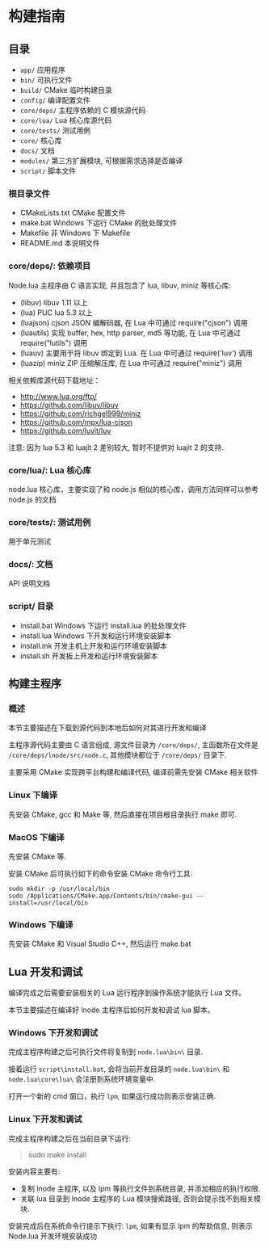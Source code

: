 # 构建指南

## 目录

- `app/`       应用程序
- `bin/`       可执行文件
- `build/`     CMake 临时构建目录
- `config/`    编译配置文件
- `core/deps/` 主程序依赖的 C 模块源代码
- `core/lua/`  Lua 核心库源代码
- `core/tests/` 测试用例
- `core/`      核心库
- `docs/`      文档
- `modules/`   第三方扩展模块, 可根据需求选择是否编译
- `script/`    脚本文件

### 根目录文件

- CMakeLists.txt CMake 配置文件
- make.bat      Windows 下运行 CMake 的批处理文件
- Makefile      非 Windows 下 Makefile
- README.md     本说明文件

### core/deps/: 依赖项目

Node.lua 主程序由 C 语言实现, 并且包含了 lua, libuv, miniz 等核心库:

- (libuv) libuv 1.11 以上
- (lua) PUC lua 5.3 以上
- (luajson) cjson JSON 编解码器, 在 Lua 中可通过 require("cjson") 调用
- (luautils) 实现 buffer, hex, http parser, md5 等功能, 在 Lua 中可通过 require("lutils") 调用
- (luauv) 主要用于将 libuv 绑定到 Lua. 在 Lua 中可通过 require('luv') 调用
- (luazip) miniz ZIP 压缩解压库, 在 Lua 中可通过 require("miniz") 调用

相关依赖库源代码下载地址：

- http://www.lua.org/ftp/
- https://github.com/libuv/libuv
- https://github.com/richgel999/miniz
- https://github.com/mpx/lua-cjson
- https://github.com/luvit/luv

注意: 因为 lua 5.3 和 luajit 2 差别较大, 暂时不提供对 luajit 2 的支持.

### core/lua/: Lua 核心库

node.lua 核心库，主要实现了和 node.js 相似的核心库，调用方法同样可以参考 node.js 的文档

### core/tests/: 测试用例

用于单元测试

### docs/: 文档

API 说明文档

### script/ 目录

- install.bat   Windows 下运行 install.lua 的批处理文件
- install.lua   Windows 下开发和运行环境安装脚本
- install.mk    开发主机上开发和运行环境安装脚本
- install.sh    开发板上开发和运行环境安装脚本

## 构建主程序

### 概述

本节主要描述在下载到源代码到本地后如何对其进行开发和编译

主程序源代码主要由 C 语言组成, 源文件目录为 `/core/deps/`, 主函数所在文件是 `/core/deps/lnode/src/node.c`, 其他模块都位于 `/core/deps/` 目录下. 

主要采用 CMake 实现跨平台构建和编译代码, 编译前需先安装 CMake 相关软件

### Linux 下编译

先安装 CMake, gcc 和 Make 等, 然后直接在项目根目录执行 make 即可.

### MacOS 下编译

先安装 CMake 等.

安装 CMake 后可执行如下的命令安装 CMake 命令行工具.

    sudo mkdir -p /usr/local/bin
    sudo /Applications/CMake.app/Contents/bin/cmake-gui --install=/usr/local/bin

### Windows 下编译

先安装 CMake 和 Visual Studio C++, 然后运行 make.bat


## Lua 开发和调试

编译完成之后需要安装相关的 Lua 运行程序到操作系统才能执行 Lua 文件。

本节主要描述在编译好 lnode 主程序后如何开发和调试 lua 脚本。

### Windows 下开发和调试

完成主程序构建之后可执行文件将复制到 `node.lua\bin\` 目录.

接着运行 `script\install.bat`, 会将当前开发目录的 `node.lua\bin\` 和 `node.lua\core\lua\` 会注册到系统环境变量中.

打开一个新的 cmd 窗口，执行 `lpm`, 如果运行成功则表示安装正确.

### Linux 下开发和调试

完成主程序构建之后在当前目录下运行:

> sudo make install

安装内容主要有:

- 复制 lnode 主程序, 以及 lpm 等执行文件到系统目录, 并添加相应的执行权限.
- 关联 lua 目录到 lnode 主程序的 Lua 模块搜索路径, 否则会提示找不到相关模块. 

安装完成后在系统命令行提示下执行: `lpm`, 如果有显示 lpm 的帮助信息, 则表示 Node.lua 开发环境安装成功
